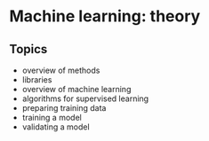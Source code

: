 # Machine learning: theory

## Topics

- overview of methods
- libraries
- overview of machine learning
- algorithms for supervised learning
- preparing training data
- training a model
- validating a model
